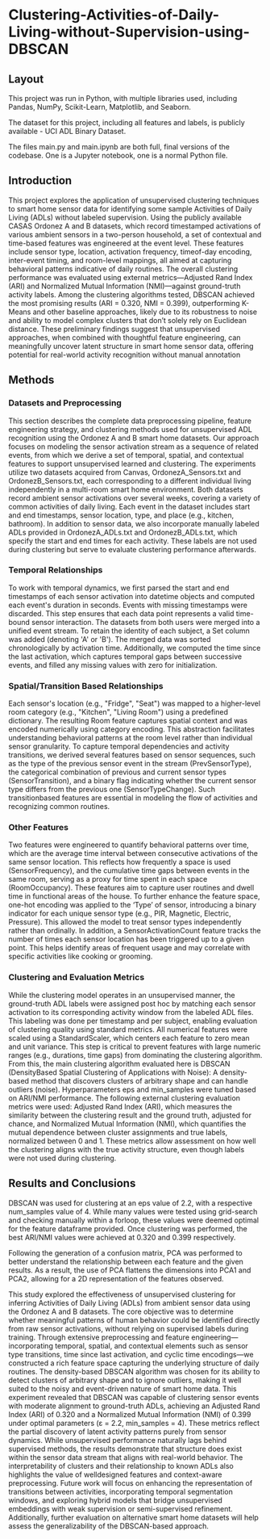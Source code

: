 # Clustering-Activities-of-Daily-Living-without-Supervision-using-DBSCAN

## Layout

This project was run in Python, with multiple libraries used, including Pandas, NumPy, Scikit-Learn, Matplotlib, and Seaborn.

The dataset for this project, including all features and labels, is publicly available - UCI ADL Binary Dataset.

The files main.py and main.ipynb are both full, final versions of the codebase. One is a Jupyter notebook, one is a normal Python file.

## Introduction

This project explores the application of unsupervised
clustering techniques to smart home sensor data for identifying
some sample Activities of Daily Living (ADLs) without labeled
supervision. Using the publicly available CASAS Ordonez A and
B datasets, which record timestamped activations of various
ambient sensors in a two-person household, a set of contextual and
time-based features was engineered at the event level. These
features include sensor type, location, activation frequency, timeof-day encoding, inter-event timing, and room-level mappings, all
aimed at capturing behavioral patterns indicative of daily
routines. The overall clustering performance was evaluated using
external metrics—Adjusted Rand Index (ARI) and Normalized
Mutual Information (NMI)—against ground-truth activity labels.
Among the clustering algorithms tested, DBSCAN achieved the
most promising results (ARI = 0.320, NMI = 0.399), outperforming
K-Means and other baseline approaches, likely due to its
robustness to noise and ability to model complex clusters that
don’t solely rely on Euclidean distance. These preliminary
findings suggest that unsupervised approaches, when combined
with thoughtful feature engineering, can meaningfully uncover
latent structure in smart home sensor data, offering potential for
real-world activity recognition without manual annotation

## Methods

### Datasets and Preprocessing
This section describes the complete data preprocessing
pipeline, feature engineering strategy, and clustering methods
used for unsupervised ADL recognition using the Ordonez A
and B smart home datasets. Our approach focuses on modeling
the sensor activation stream as a sequence of related events,
from which we derive a set of temporal, spatial, and contextual
features to support unsupervised learned and clustering. The
experiments utilize two datasets acquired from Canvas,
OrdonezA_Sensors.txt and OrdonezB_Sensors.txt, each
corresponding to a different individual living independently in a
multi-room smart home environment. Both datasets record
ambient sensor activations over several weeks, covering a
variety of common activities of daily living. Each event in the
dataset includes start and end timestamps, sensor location, type,
and place (e.g., kitchen, bathroom). In addition to sensor data,
we also incorporate manually labeled ADLs provided in
OrdonezA_ADLs.txt and OrdonezB_ADLs.txt, which specify
the start and end times for each activity. These labels are not
used during clustering but serve to evaluate clustering
performance afterwards.

### Temporal Relationships
To work with temporal dynamics, we first parsed the start
and end timestamps of each sensor activation into datetime
objects and computed each event's duration in seconds. Events
with missing timestamps were discarded. This step ensures that
each data point represents a valid time-bound sensor interaction.
The datasets from both users were merged into a unified event
stream. To retain the identity of each subject, a Set column was
added (denoting 'A' or 'B'). The merged data was sorted
chronologically by activation time. Additionally, we computed
the time since the last activation, which captures temporal gaps
between successive events, and filled any missing values with
zero for initialization.

### Spatial/Transition Based Relationships
Each sensor's location (e.g., "Fridge", "Seat") was mapped
to a higher-level room category (e.g., "Kitchen", "Living
Room") using a predefined dictionary. The resulting Room
feature captures spatial context and was encoded numerically
using category encoding. This abstraction facilitates
understanding behavioral patterns at the room level rather than
individual sensor granularity. To capture temporal dependencies
and activity transitions, we derived several features based on
sensor sequences, such as the type of the previous sensor event
in the stream (PrevSensorType), the categorical combination of
previous and current sensor types (SensorTransition), and a
binary flag indicating whether the current sensor type differs
from the previous one (SensorTypeChange). Such transitionbased features are essential in modeling the flow of activities
and recognizing common routines.

### Other Features
Two features were engineered to quantify behavioral
patterns over time, which are the average time interval between
consecutive activations of the same sensor location. This
reflects how frequently a space is used (SensorFrequency), and
the cumulative time gaps between events in the same room,
serving as a proxy for time spent in each space
(RoomOccupancy). These features aim to capture user routines
and dwell time in functional areas of the house.
To further enhance the feature space, one-hot encoding was
applied to the ‘Type’ of sensor, introducing a binary indicator
for each unique sensor type (e.g., PIR, Magnetic, Electric,
Pressure). This allowed the model to treat sensor types
independently rather than ordinally. In addition, a
SensorActivationCount feature tracks the number of times each
sensor location has been triggered up to a given point. This
helps identify areas of frequent usage and may correlate with
specific activities like cooking or grooming.

### Clustering and Evaluation Metrics
While the clustering model operates in an unsupervised
manner, the ground-truth ADL labels were assigned post hoc
by matching each sensor activation to its corresponding activity
window from the labeled ADL files. This labeling was done per
timestamp and per subject, enabling evaluation of clustering
quality using standard metrics. All numerical features were
scaled using a StandardScaler, which centers each feature to
zero mean and unit variance. This step is critical to prevent
features with large numeric ranges (e.g., durations, time gaps)
from dominating the clustering algorithm. From this, the main
clustering algorithm evaluated here is DBSCAN (DensityBased Spatial Clustering of Applications with Noise): A
density-based method that discovers clusters of arbitrary shape
and can handle outliers (noise). Hyperparameters eps and
min_samples were tuned based on ARI/NMI performance. The
following external clustering evaluation metrics were used:
Adjusted Rand Index (ARI), which measures the similarity
between the clustering result and the ground truth, adjusted for
chance, and Normalized Mutual Information (NMI), which
quantifies the mutual dependence between cluster assignments
and true labels, normalized between 0 and 1. These metrics
allow assessment on how well the clustering aligns with the true
activity structure, even though labels were not used during
clustering.

## Results and Conclusions

DBSCAN was used for clustering at an eps value of 2.2, with
a respective num_samples value of 4. While many values were
tested using grid-search and checking manually within a forloop, these values were deemed optimal for the feature
dataframe provided. Once clustering was performed, the best
ARI/NMI values were achieved at 0.320 and 0.399 respectively.

Following the generation of a confusion matrix, PCA was
performed to better understand the relationship between each
feature and the given results. As a result, the use of PCA flattens
the dimensions into PCA1 and PCA2, allowing for a 2D
representation of the features observed.

This study explored the effectiveness of unsupervised
clustering for inferring Activities of Daily Living (ADLs) from
ambient sensor data using the Ordonez A and B datasets. The
core objective was to determine whether meaningful patterns of
human behavior could be identified directly from raw sensor
activations, without relying on supervised labels during training.
Through extensive preprocessing and feature engineering—
incorporating temporal, spatial, and contextual elements such as
sensor type transitions, time since last activation, and cyclic time
encodings—we constructed a rich feature space capturing the
underlying structure of daily routines. The density-based
DBSCAN algorithm was chosen for its ability to detect clusters
of arbitrary shape and to ignore outliers, making it well suited to
the noisy and event-driven nature of smart home data. This
experiment revealed that DBSCAN was capable of clustering
sensor events with moderate alignment to ground-truth ADLs,
achieving an Adjusted Rand Index (ARI) of 0.320 and a
Normalized Mutual Information (NMI) of 0.399 under optimal
parameters (ε = 2.2, min_samples = 4). These metrics reflect the
partial discovery of latent activity patterns purely from sensor
dynamics. While unsupervised performance naturally lags
behind supervised methods, the results demonstrate that
structure does exist within the sensor data stream that aligns with
real-world behavior. The interpretability of clusters and their
relationship to known ADLs also highlights the value of welldesigned features and context-aware preprocessing. Future work
will focus on enhancing the representation of transitions
between activities, incorporating temporal segmentation
windows, and exploring hybrid models that bridge unsupervised
embeddings with weak supervision or semi-supervised
refinement. Additionally, further evaluation on alternative smart
home datasets will help assess the generalizability of the
DBSCAN-based approach.
